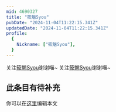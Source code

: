```yaml
---
mid: 4690327
title: "筱魈Syou"
pubDate: "2024-11-04T11:22:15.341Z"
updatedDate: "2024-11-04T11:22:15.341Z"
profile:
  {
    Nickname: ["筱魈Syou"],
  }
---
```


关注[筱魈Syou](https://space.bilibili.com/4690327)谢谢喵~ 关注[筱魈Syou](https://space.bilibili.com/4690327)谢谢喵~

## 此条目有待补充
你可以在[这里](https://github.com/Yuhanawa/VTuber.ICU-Content/edit/master/v/筱魈Syou/index.md)编辑本文
